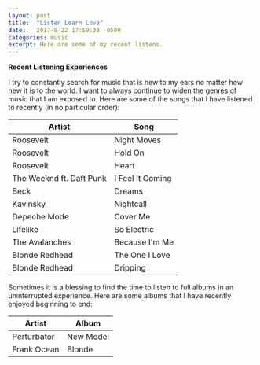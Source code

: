 ```yaml
---
layout: post
title:  "Listen Learn Love"
date:   2017-9-22 17:59:38 -0500
categories: music
excerpt: Here are some of my recent listens.   
---
```


**Recent Listening Experiences**

I try to constantly search for music that is new to my ears no matter how new it is to the world. I want to always continue to widen the genres of music that I am exposed to. Here are some of the songs that I have listened to recently (in no particular order):

|   Artist                  |   Song            |
|---------------            |---------------    |
| Roosevelt                 | Night Moves       |
| Roosevelt                 | Hold On           |
| Roosevelt                 | Heart             |
| The Weeknd ft. Daft Punk  | I Feel It Coming  |
| Beck                      | Dreams            |
| Kavinsky                  | Nightcall         |
| Depeche Mode              | Cover Me          |
| Lifelike                  | So Electric       |
| The Avalanches            | Because I'm Me    |
| Blonde Redhead            | The One I Love    |
| Blonde Redhead            | Dripping          |


Sometimes it is a blessing to find the time to listen to full albums in an uninterrupted experience. Here are some albums that I have recently enjoyed beginning to end:

|   Artist                  |   Album           |
|---------------            |---------------    |
| Perturbator               | New Model         |
| Frank Ocean               | Blonde            |
